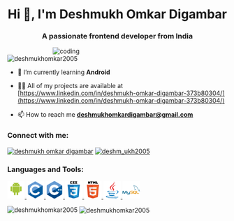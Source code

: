<h1 align="center">Hi 👋, I'm Deshmukh Omkar Digambar</h1>
<h3 align="center">A passionate frontend developer from India</h3>

<img align="right" alt="coding" width="400" src="https://user-images.githubusercontent.com/55389276/140866485-8fb1c876-9a8f-4d6a-98dc-08c4981eaf70.gif" />
<p align="left"> <img src="https://komarev.com/ghpvc/?username=deshmukhomkar2005&label=Profile%20views&color=0e75b6&style=flat" alt="deshmukhomkar2005" /> </p>

- 🌱 I’m currently learning **Android**

- 👨‍💻 All of my projects are available at [https://www.linkedin.com/in/deshmukh-omkar-digambar-373b80304/](https://www.linkedin.com/in/deshmukh-omkar-digambar-373b80304/)

- 📫 How to reach me **deshmukhomkardigambar@gmail.com**

<h3 align="left">Connect with me:</h3>
<p align="left">
<a href="https://linkedin.com/in/deshmukh omkar digambar" target="blank"><img align="center" src="https://raw.githubusercontent.com/rahuldkjain/github-profile-readme-generator/master/src/images/icons/Social/linked-in-alt.svg" alt="deshmukh omkar digambar" height="30" width="40" /></a>
<a href="https://instagram.com/deshm_ukh2005" target="blank"><img align="center" src="https://raw.githubusercontent.com/rahuldkjain/github-profile-readme-generator/master/src/images/icons/Social/instagram.svg" alt="deshm_ukh2005" height="30" width="40" /></a>
</p>

<h3 align="left">Languages and Tools:</h3>
<p align="left"> <a href="https://developer.android.com" target="_blank" rel="noreferrer"> <img src="https://raw.githubusercontent.com/devicons/devicon/master/icons/android/android-original-wordmark.svg" alt="android" width="40" height="40"/> </a> <a href="https://www.cprogramming.com/" target="_blank" rel="noreferrer"> <img src="https://raw.githubusercontent.com/devicons/devicon/master/icons/c/c-original.svg" alt="c" width="40" height="40"/> </a> <a href="https://www.w3schools.com/cpp/" target="_blank" rel="noreferrer"> <img src="https://raw.githubusercontent.com/devicons/devicon/master/icons/cplusplus/cplusplus-original.svg" alt="cplusplus" width="40" height="40"/> </a> <a href="https://www.w3schools.com/css/" target="_blank" rel="noreferrer"> <img src="https://raw.githubusercontent.com/devicons/devicon/master/icons/css3/css3-original-wordmark.svg" alt="css3" width="40" height="40"/> </a> <a href="https://www.w3.org/html/" target="_blank" rel="noreferrer"> <img src="https://raw.githubusercontent.com/devicons/devicon/master/icons/html5/html5-original-wordmark.svg" alt="html5" width="40" height="40"/> </a> <a href="https://www.java.com" target="_blank" rel="noreferrer"> <img src="https://raw.githubusercontent.com/devicons/devicon/master/icons/java/java-original.svg" alt="java" width="40" height="40"/> </a> <a href="https://www.mysql.com/" target="_blank" rel="noreferrer"> <img src="https://raw.githubusercontent.com/devicons/devicon/master/icons/mysql/mysql-original-wordmark.svg" alt="mysql" width="40" height="40"/> </a> </p>

<p><img align="left" src="https://github-readme-stats.vercel.app/api/top-langs?username=deshmukhomkar2005&show_icons=true&locale=en&layout=compact" alt="deshmukhomkar2005" /></p>

<p>&nbsp;<img align="center" src="https://github-readme-stats.vercel.app/api?username=deshmukhomkar2005&show_icons=true&locale=en" alt="deshmukhomkar2005" /></p>
